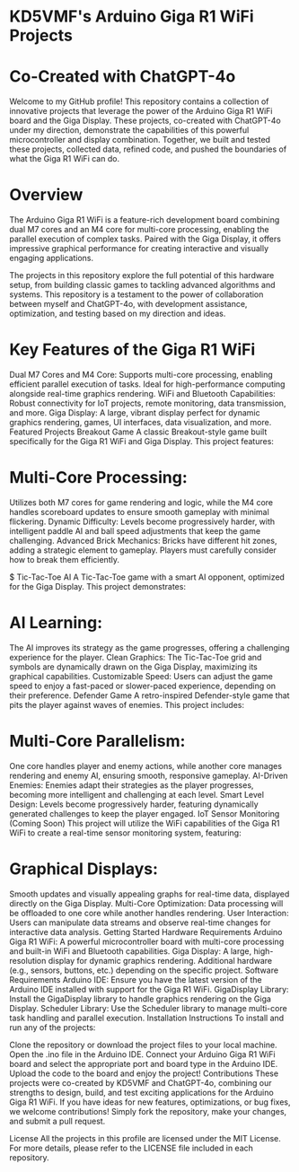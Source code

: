 # KD5VMF's Arduino Giga R1 WiFi Projects
# Co-Created with ChatGPT-4o

Welcome to my GitHub profile! This repository contains a collection of innovative projects that leverage the power of the Arduino Giga R1 WiFi board and the Giga Display. These projects, co-created with ChatGPT-4o under my direction, demonstrate the capabilities of this powerful microcontroller and display combination. Together, we built and tested these projects, collected data, refined code, and pushed the boundaries of what the Giga R1 WiFi can do.

# Overview
The Arduino Giga R1 WiFi is a feature-rich development board combining dual M7 cores and an M4 core for multi-core processing, enabling the parallel execution of complex tasks. Paired with the Giga Display, it offers impressive graphical performance for creating interactive and visually engaging applications.

The projects in this repository explore the full potential of this hardware setup, from building classic games to tackling advanced algorithms and systems. This repository is a testament to the power of collaboration between myself and ChatGPT-4o, with development assistance, optimization, and testing based on my direction and ideas.

# Key Features of the Giga R1 WiFi
Dual M7 Cores and M4 Core: Supports multi-core processing, enabling efficient parallel execution of tasks. Ideal for high-performance computing alongside real-time graphics rendering.
WiFi and Bluetooth Capabilities: Robust connectivity for IoT projects, remote monitoring, data transmission, and more.
Giga Display: A large, vibrant display perfect for dynamic graphics rendering, games, UI interfaces, data visualization, and more.
Featured Projects
Breakout Game
A classic Breakout-style game built specifically for the Giga R1 WiFi and Giga Display. This project features:

# Multi-Core Processing: 
Utilizes both M7 cores for game rendering and logic, while the M4 core handles scoreboard updates to ensure smooth gameplay with minimal flickering.
Dynamic Difficulty: Levels become progressively harder, with intelligent paddle AI and ball speed adjustments that keep the game challenging.
Advanced Brick Mechanics: Bricks have different hit zones, adding a strategic element to gameplay. Players must carefully consider how to break them efficiently.

$ Tic-Tac-Toe AI
A Tic-Tac-Toe game with a smart AI opponent, optimized for the Giga Display. This project demonstrates:

# AI Learning: 
The AI improves its strategy as the game progresses, offering a challenging experience for the player.
Clean Graphics: The Tic-Tac-Toe grid and symbols are dynamically drawn on the Giga Display, maximizing its graphical capabilities.
Customizable Speed: Users can adjust the game speed to enjoy a fast-paced or slower-paced experience, depending on their preference.
Defender Game
A retro-inspired Defender-style game that pits the player against waves of enemies. This project includes:

# Multi-Core Parallelism: 
One core handles player and enemy actions, while another core manages rendering and enemy AI, ensuring smooth, responsive gameplay.
AI-Driven Enemies: Enemies adapt their strategies as the player progresses, becoming more intelligent and challenging at each level.
Smart Level Design: Levels become progressively harder, featuring dynamically generated challenges to keep the player engaged.
IoT Sensor Monitoring (Coming Soon)
This project will utilize the WiFi capabilities of the Giga R1 WiFi to create a real-time sensor monitoring system, featuring:

# Graphical Displays: 
Smooth updates and visually appealing graphs for real-time data, displayed directly on the Giga Display.
Multi-Core Optimization: Data processing will be offloaded to one core while another handles rendering.
User Interaction: Users can manipulate data streams and observe real-time changes for interactive data analysis.
Getting Started
Hardware Requirements
Arduino Giga R1 WiFi: A powerful microcontroller board with multi-core processing and built-in WiFi and Bluetooth capabilities.
Giga Display: A large, high-resolution display for dynamic graphics rendering.
Additional hardware (e.g., sensors, buttons, etc.) depending on the specific project.
Software Requirements
Arduino IDE: Ensure you have the latest version of the Arduino IDE installed with support for the Giga R1 WiFi.
GigaDisplay Library: Install the GigaDisplay library to handle graphics rendering on the Giga Display.
Scheduler Library: Use the Scheduler library to manage multi-core task handling and parallel execution.
Installation Instructions
To install and run any of the projects:

Clone the repository or download the project files to your local machine.
Open the .ino file in the Arduino IDE.
Connect your Arduino Giga R1 WiFi board and select the appropriate port and board type in the Arduino IDE.
Upload the code to the board and enjoy the project!
Contributions
These projects were co-created by KD5VMF and ChatGPT-4o, combining our strengths to design, build, and test exciting applications for the Arduino Giga R1 WiFi. If you have ideas for new features, optimizations, or bug fixes, we welcome contributions! Simply fork the repository, make your changes, and submit a pull request.

License
All the projects in this profile are licensed under the MIT License. For more details, please refer to the LICENSE file included in each repository.
